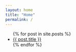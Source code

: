 ```yaml
---
layout: home
title: "Home"
permalink: /
---
```


<ul>
  {% for post in site.posts %}
    <li>
      <a href="{% post_url {{post.name}} %}">{{ post.title }}</a>
    </li>
  {% endfor %}
</ul>
